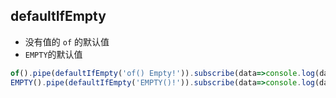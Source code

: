 ## defaultIfEmpty
- 没有值的 `of` 的默认值
- `EMPTY`的默认值
```js
of().pipe(defaultIfEmpty('of() Empty!')).subscribe(data=>console.log(data));
EMPTY().pipe(defaultIfEmpty('EMPTY()!')).subscribe(data=>console.log(data));
```